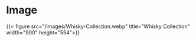 # Image


{{< figure src="/images/Whisky-Collection.webp" title="Whisky Collection" width="900" height="554">}}

